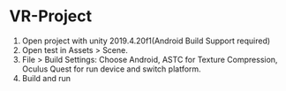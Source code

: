 # VR-Project

1. Open project with unity 2019.4.20f1(Android Build Support required)
2. Open test in Assets > Scene.
3. File > Build Settings: Choose Android, ASTC for Texture Compression, Oculus Quest for run device and switch platform.
4. Build and run
